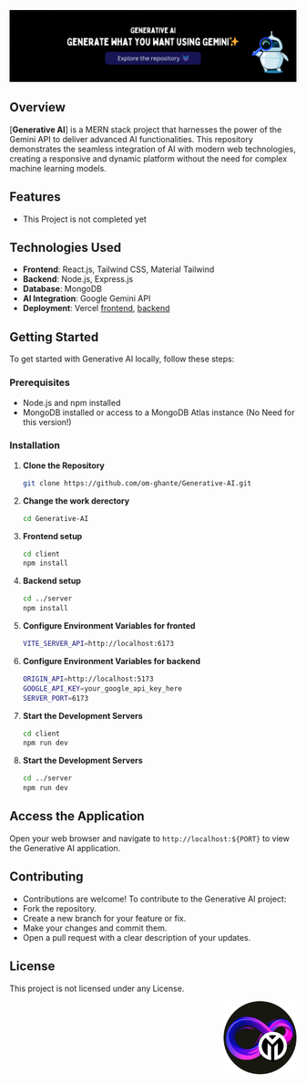 ![Repository Banner](./z-other/Generative-AI.gif)

## Overview

[**Generative AI**] is a MERN stack project that harnesses the power of the Gemini API to deliver advanced AI functionalities. This repository demonstrates the seamless integration of AI with modern web technologies, creating a responsive and dynamic platform without the need for complex machine learning models.

## Features

- This Project is not completed yet

## Technologies Used

- **Frontend**: React.js, Tailwind CSS, Material Tailwind
- **Backend**: Node.js, Express.js
- **Database**: MongoDB
- **AI Integration**: Google Gemini API
- **Deployment**: Vercel [frontend](https://om-ghante-generative-ai.vercel.app/), [backend](https://generative-ai-server.vercel.app/)

## Getting Started

To get started with Generative AI locally, follow these steps:

### Prerequisites

- Node.js and npm installed
- MongoDB installed or access to a MongoDB Atlas instance (No Need for this version!)

### Installation

1. **Clone the Repository**

   ```bash
   git clone https://github.com/om-ghante/Generative-AI.git
   ```

2. **Change the work derectory**

   ```bash
   cd Generative-AI
   ```

3. **Frontend setup**

   ```bash
   cd client
   npm install
   ```

4. **Backend setup**

   ```bash
   cd ../server
   npm install
   ```

5. **Configure Environment Variables for fronted**

   ```bash
   VITE_SERVER_API=http://localhost:6173
   ```
   
6. **Configure Environment Variables for backend**

   ```bash
   ORIGIN_API=http://localhost:5173
   GOOGLE_API_KEY=your_google_api_key_here
   SERVER_PORT=6173
   ```

7. **Start the Development Servers**

   ```bash
   cd client
   npm run dev
   ```

8. **Start the Development Servers**

   ```bash
   cd ../server
   npm run dev
   ```

## Access the Application

Open your web browser and navigate to `http://localhost:${PORT}` to view the Generative AI application.

## Contributing
- Contributions are welcome! To contribute to the Generative AI project:
- Fork the repository.
- Create a new branch for your feature or fix.
- Make your changes and commit them.
- Open a pull request with a clear description of your updates.

## License
 This project is not licensed under any License.



<div align="right">
   <img src="./z-other/logo.png" width="128" align="right" />
</div
